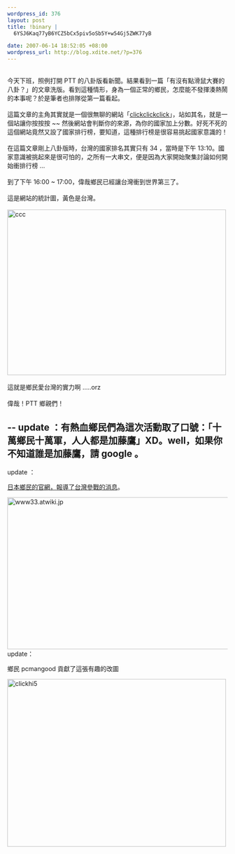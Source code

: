 ```yaml
--- 
wordpress_id: 376
layout: post
title: !binary |
  6YSJ6Kaq77yB6YCZ5bCx5piv5oSb5Y+w54Gj5ZWK77yB

date: 2007-06-14 18:52:05 +08:00
wordpress_url: http://blog.xdite.net/?p=376
---
```

<br />今天下班，照例打開 PTT 的八卦版看新聞。結果看到一篇「有沒有點滑鼠大賽的八卦？」的文章洗版。看到這種情形，身為一個正常的鄉民，怎麼能不發揮湊熱鬧的本事呢？於是筆者也排隊從第一篇看起。<br /><br />這篇文章的主角其實就是一個很無聊的網站「<a href="http://www.clickclickclick.com">clickclickclick</a>」，站如其名，就是一個站讓你按按按 ~~ 然後網站會判斷你的來源，為你的國家加上分數。好死不死的這個網站竟然又設了國家排行榜，要知道，這種排行榜是很容易挑起國家意識的！<br /><br />在這篇文章剛上八卦版時，台灣的國家排名其實只有 34 ，當時是下午 13:10。國家意識被挑起來是很可怕的，之所有一大串文，便是因為大家開始聚集討論如何開始衝排行榜 ...<br /><br />到了下午 16:00 ~ 17:00，偉哉鄉民已經讓台灣衝到世界第三了。<br /><br />這是網站的統計圖，黃色是台灣。<br /><br /><a href="http://www.flickr.com/photos/14765209@N00/547228986/" title="相片分享"><img src="http://farm2.static.flickr.com/1315/547228986_a372241f7f.jpg" alt="ccc" height="378" width="500" /></a><br /><br />這就是鄉民愛台灣的實力啊 .....orz<br /><br />偉哉！PTT 鄉親們！<br />

--
update ：有熱血鄉民們為這次活動取了口號：「十萬鄉民十萬軍，人人都是加藤鷹」XD。well，如果你不知道誰是加藤鷹，請 google 。
--
update ：

<a href="http://www33.atwiki.jp/clickvip/">日本鄉民的官網，報導了台灣參戰的消息</a>。

<a href="http://www.flickr.com/photos/14765209@N00/548313860/" title="相片分享"><img src="http://farm2.static.flickr.com/1089/548313860_43d618f9a4_o.jpg" width="520" height="347" alt="www33.atwiki.jp" /></a>
update：

鄉民 pcmangood 貢獻了這張有趣的改圖

<a href="http://www.flickr.com/photos/14765209@N00/547288185/" title="相片分享"><img src="http://farm2.static.flickr.com/1368/547288185_df64cbcc21.jpg" width="500" height="383" alt="clickhi5" /></a>

